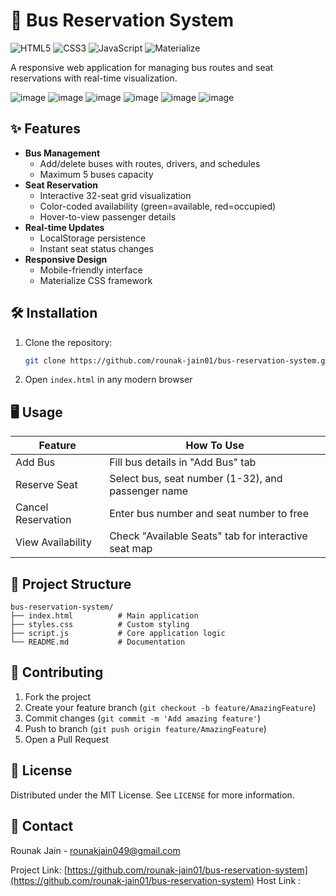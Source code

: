# 🚌 Bus Reservation System

![HTML5](https://img.shields.io/badge/HTML5-E34F26?style=flat&logo=html5&logoColor=white)
![CSS3](https://img.shields.io/badge/CSS3-1572B6?style=flat&logo=css3&logoColor=white)
![JavaScript](https://img.shields.io/badge/JavaScript-F7DF1E?style=flat&logo=javascript&logoColor=black)
![Materialize](https://img.shields.io/badge/Materialize-EE6E73?style=flat&logo=material-design&logoColor=white)

A responsive web application for managing bus routes and seat reservations with real-time visualization.

![image](https://github.com/user-attachments/assets/928e466f-7c64-4f8d-bef8-c6811ed42e9f)
![image](https://github.com/user-attachments/assets/223cbef9-5af0-4fb1-834a-f9a8337f0a59)
![image](https://github.com/user-attachments/assets/5199124e-8628-41f4-8f07-2d95381bce0e)
![image](https://github.com/user-attachments/assets/af42a5df-d550-46e4-96d9-c06c490bb281)
![image](https://github.com/user-attachments/assets/d1275596-c16b-4c58-bede-8c5940ea90bd)
![image](https://github.com/user-attachments/assets/1f3c6b36-1ad4-4a4b-81d7-db4c985e28d3)


## ✨ Features

- **Bus Management**
  - Add/delete buses with routes, drivers, and schedules
  - Maximum 5 buses capacity
- **Seat Reservation**
  - Interactive 32-seat grid visualization
  - Color-coded availability (green=available, red=occupied)
  - Hover-to-view passenger details
- **Real-time Updates**
  - LocalStorage persistence
  - Instant seat status changes
- **Responsive Design**
  - Mobile-friendly interface
  - Materialize CSS framework

## 🛠️ Installation

1. Clone the repository:
   ```bash
   git clone https://github.com/rounak-jain01/bus-reservation-system.git
   ```
2. Open `index.html` in any modern browser

## 🖥️ Usage

| Feature              | How To Use                                                                 |
|----------------------|---------------------------------------------------------------------------|
| Add Bus              | Fill bus details in "Add Bus" tab                                         |
| Reserve Seat         | Select bus, seat number (1-32), and passenger name                       |
| Cancel Reservation   | Enter bus number and seat number to free                                  |
| View Availability    | Check "Available Seats" tab for interactive seat map                     |

## 📂 Project Structure

```
bus-reservation-system/
├── index.html          # Main application
├── styles.css          # Custom styling
├── script.js           # Core application logic
└── README.md           # Documentation
```

## 🤝 Contributing

1. Fork the project
2. Create your feature branch (`git checkout -b feature/AmazingFeature`)
3. Commit changes (`git commit -m 'Add amazing feature'`)
4. Push to branch (`git push origin feature/AmazingFeature`)
5. Open a Pull Request

## 📜 License

Distributed under the MIT License. See `LICENSE` for more information.

## 📧 Contact

Rounak Jain - [rounakjain049@gmail.com](mailto:rounakjain049@gmail.com)

Project Link: [https://github.com/rounak-jain01/bus-reservation-system](https://github.com/rounak-jain01/bus-reservation-system)
Host Link : 
